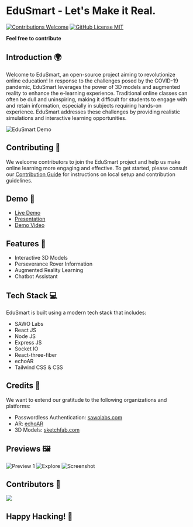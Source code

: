 # EduSmart - Let's Make it Real.

[![Contributions Welcome](https://img.shields.io/badge/contributions-welcome-brightgreen?style=for-the-badge&labelColor=black&logo=github)](#contributing)
[![GitHub License MIT](https://img.shields.io/github/license/gauravsinhaweb/EduSmart?style=for-the-badge&labelColor=black&logo=github)](https://github.com/gauravsinhaweb/EduSmart/blob/master/LICENSE)


**Feel free to contribute**

## Introduction 🌍
Welcome to EduSmart, an open-source project aiming to revolutionize online education! In response to the challenges posed by the COVID-19 pandemic, EduSmart leverages the power of 3D models and augmented reality to enhance the e-learning experience. Traditional online classes can often be dull and uninspiring, making it difficult for students to engage with and retain information, especially in subjects requiring hands-on experience. EduSmart addresses these challenges by providing realistic simulations and interactive learning opportunities.

![EduSmart Demo](https://user-images.githubusercontent.com/64855593/132103582-1ef1652d-a5da-4dbc-ba45-ae4ee4b4e640.gif)

## Contributing 🤝
We welcome contributors to join the EduSmart project and help us make online learning more engaging and effective. To get started, please consult our [Contribution Guide](CONTRIBUTING.md) for instructions on local setup and contribution guidelines.

## Demo 🎥
- [Live Demo](https://edu-smart.vercel.app/)
- [Presentation](https://www.canva.com/design/DAEpFl8JPvs/4wUFIgirVNxxOuMvdLS7MQ/view?utm_content=DAEpFl8JPvs&utm_campaign=designshare&utm_medium=link&utm_source=sharebutton)
- [Demo Video](https://youtu.be/WpuTS0YcoEQ)

## Features 🚀
- Interactive 3D Models
- Perseverance Rover Information
- Augmented Reality Learning
- Chatbot Assistant

## Tech Stack 💻
EduSmart is built using a modern tech stack that includes:
- SAWO Labs
- React JS
- Node JS
- Express JS
- Socket IO
- React-three-fiber
- echoAR
- Tailwind CSS & CSS

## Credits 🤝
We want to extend our gratitude to the following organizations and platforms:
- Passwordless Authentication: [sawolabs.com](https://sawolabs.com/)
- AR: [echoAR](https://www.echoar.xyz/)
- 3D Models: [sketchfab.com](https://sketchfab.com)

## Previews 🖼️
![Preview 1](https://user-images.githubusercontent.com/75125943/135756188-d82bc259-4c02-4c18-b6bf-11189b980bed.PNG)
![Explore](https://user-images.githubusercontent.com/75125943/136646832-4a020da9-72df-4dc3-a3ca-906950571cf9.png)
![Screenshot](https://user-images.githubusercontent.com/75125943/136646853-019d8f87-f7e1-44db-9b6b-27f9775f8a64.png)

## Contributors 👥
<a href="https://github.com/gauravsinhaweb/EduSmart/graphs/contributors">
  <img src="https://contrib.rocks/image?repo=gauravsinhaweb/EduSmart" />
</a>



## Happy Hacking! 🚀
